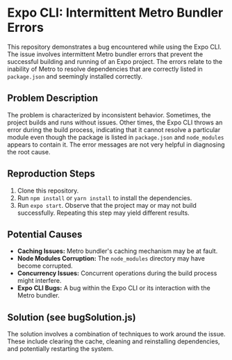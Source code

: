 # Expo CLI: Intermittent Metro Bundler Errors

This repository demonstrates a bug encountered while using the Expo CLI.  The issue involves intermittent Metro bundler errors that prevent the successful building and running of an Expo project. The errors relate to the inability of Metro to resolve dependencies that are correctly listed in `package.json` and seemingly installed correctly.

## Problem Description

The problem is characterized by inconsistent behavior. Sometimes, the project builds and runs without issues.  Other times, the Expo CLI throws an error during the build process, indicating that it cannot resolve a particular module even though the package is listed in `package.json` and `node_modules` appears to contain it.  The error messages are not very helpful in diagnosing the root cause.

## Reproduction Steps

1. Clone this repository.
2. Run `npm install` or `yarn install` to install the dependencies.
3. Run `expo start`.  Observe that the project may or may not build successfully.  Repeating this step may yield different results.

## Potential Causes

* **Caching Issues:**  Metro bundler's caching mechanism may be at fault.
* **Node Modules Corruption:** The `node_modules` directory may have become corrupted.
* **Concurrency Issues:** Concurrent operations during the build process might interfere.
* **Expo CLI Bugs:**  A bug within the Expo CLI or its interaction with the Metro bundler.

## Solution (see bugSolution.js)

The solution involves a combination of techniques to work around the issue.  These include clearing the cache, cleaning and reinstalling dependencies, and potentially restarting the system.